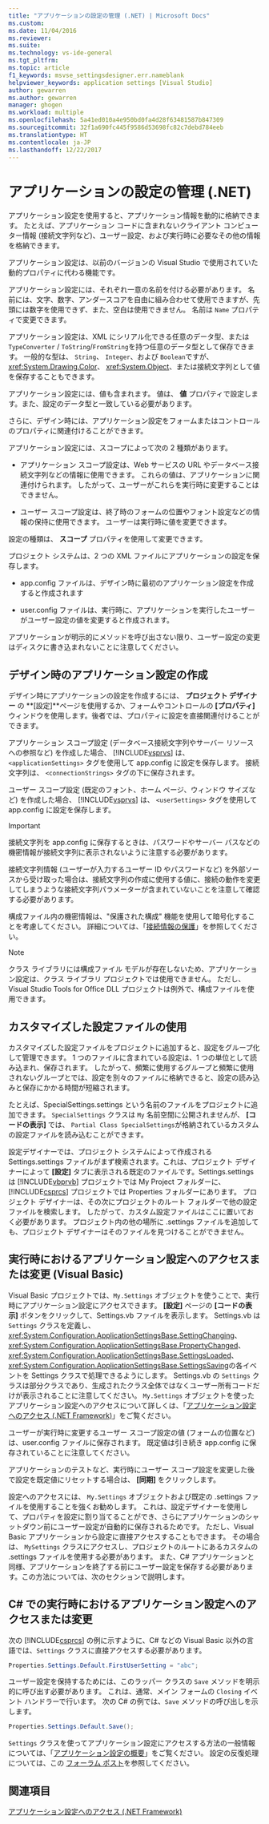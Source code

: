 ```yaml
---
title: "アプリケーションの設定の管理 (.NET) | Microsoft Docs"
ms.custom: 
ms.date: 11/04/2016
ms.reviewer: 
ms.suite: 
ms.technology: vs-ide-general
ms.tgt_pltfrm: 
ms.topic: article
f1_keywords: msvse_settingsdesigner.err.nameblank
helpviewer_keywords: application settings [Visual Studio]
author: gewarren
ms.author: gewarren
manager: ghogen
ms.workload: multiple
ms.openlocfilehash: 5a41ed010a4e950bd0fa4d28f63481587b847309
ms.sourcegitcommit: 32f1a690fc445f9586d53698fc82c7debd784eeb
ms.translationtype: HT
ms.contentlocale: ja-JP
ms.lasthandoff: 12/22/2017
---
```

# <a name="managing-application-settings-net"></a>アプリケーションの設定の管理 (.NET)

アプリケーション設定を使用すると、アプリケーション情報を動的に格納できます。 たとえば、アプリケーション コードに含まれないクライアント コンピューター情報 (接続文字列など)、ユーザー設定、および実行時に必要なその他の情報を格納できます。

アプリケーション設定は、以前のバージョンの Visual Studio で使用されていた動的プロパティに代わる機能です。

アプリケーション設定には、それぞれ一意の名前を付ける必要があります。 名前には、文字、数字、アンダースコアを自由に組み合わせて使用できますが、先頭には数字を使用できず、また、空白は使用できません。 名前は `Name` プロパティで変更できます。

アプリケーション設定は、XML にシリアル化できる任意のデータ型、または `TypeConverter` / `ToString`/`FromString`を持つ任意のデータ型として保存できます。 一般的な型は、 `String`、 `Integer`、および `Boolean`ですが、 <xref:System.Drawing.Color>、 <xref:System.Object>、または接続文字列として値を保存することもできます。

アプリケーション設定には、値も含まれます。 値は、 **値** プロパティで設定します。また、設定のデータ型と一致している必要があります。

さらに、デザイン時には、アプリケーション設定をフォームまたはコントロールのプロパティに関連付けることができます。

アプリケーション設定には、スコープによって次の 2 種類があります。

- アプリケーション スコープ設定は、Web サービスの URL やデータベース接続文字列などの情報に使用できます。 これらの値は、アプリケーションに関連付けられます。 したがって、ユーザーがこれらを実行時に変更することはできません。

- ユーザー スコープ設定は、終了時のフォームの位置やフォント設定などの情報の保持に使用できます。 ユーザーは実行時に値を変更できます。

設定の種類は、 **スコープ** プロパティを使用して変更できます。

プロジェクト システムは、2 つの XML ファイルにアプリケーションの設定を保存します。

- app.config ファイルは、デザイン時に最初のアプリケーション設定を作成すると作成されます

- user.config ファイルは、実行時に、アプリケーションを実行したユーザーがユーザー設定の値を変更すると作成されます。

アプリケーションが明示的にメソッドを呼び出さない限り、ユーザー設定の変更はディスクに書き込まれないことに注意してください。

## <a name="creating-application-settings-at-design-time"></a>デザイン時のアプリケーション設定の作成

デザイン時にアプリケーションの設定を作成するには、 **プロジェクト デザイナー** の **[設定]**ページを使用するか、フォームやコントロールの **[プロパティ]** ウィンドウを使用します。後者では、プロパティに設定を直接関連付けることができます。

アプリケーション スコープ設定 (データベース接続文字列やサーバー リソースへの参照など) を作成した場合、 [!INCLUDE[vsprvs](../code-quality/includes/vsprvs_md.md)] は、 `<applicationSettings>` タグを使用して app.config に設定を保存します。 接続文字列は、 `<connectionStrings>` タグの下に保存されます。

ユーザー スコープ設定 (既定のフォント、ホーム ページ、ウィンドウ サイズなど) を作成した場合、 [!INCLUDE[vsprvs](../code-quality/includes/vsprvs_md.md)] は、 `<userSettings>` タグを使用して app.config に設定を保存します。

> [!IMPORTANT]
> 接続文字列を app.config に保存するときは、パスワードやサーバー パスなどの機密情報が接続文字列に表示されないように注意する必要があります。
>
> 接続文字列情報 (ユーザーが入力するユーザー ID やパスワードなど) を外部ソースから受け取った場合は、接続文字列の作成に使用する値に、接続の動作を変更してしまうような接続文字列パラメーターが含まれていないことを注意して確認する必要があります。
>
> 構成ファイル内の機密情報は、"保護された構成" 機能を使用して暗号化することを考慮してください。 詳細については、「[接続情報の保護](/dotnet/framework/data/adonet/protecting-connection-information)」を参照してください。

> [!NOTE]
> クラス ライブラリには構成ファイル モデルが存在しないため、アプリケーション設定は、クラス ライブラリ プロジェクトでは使用できません。 ただし、Visual Studio Tools for Office DLL プロジェクトは例外で、構成ファイルを使用できます。

## <a name="using-customized-settings-files"></a>カスタマイズした設定ファイルの使用

カスタマイズした設定ファイルをプロジェクトに追加すると、設定をグループ化して管理できます。 1 つのファイルに含まれている設定は、1 つの単位として読み込まれ、保存されます。 したがって、頻繁に使用するグループと頻繁に使用されないグループとでは、設定を別々のファイルに格納できると、設定の読み込みと保存にかかる時間が短縮されます。

たとえば、SpecialSettings.settings という名前のファイルをプロジェクトに追加できます。 `SpecialSettings` クラスは `My` 名前空間に公開されませんが、 **[コードの表示]** では、 `Partial Class SpecialSettings`が格納されているカスタムの設定ファイルを読み込むことができます。

設定デザイナーでは、プロジェクト システムによって作成される Settings.settings ファイルがまず検索されます。これは、プロジェクト デザイナーによって **[設定]** タブに表示される既定のファイルです。Settings.settings は [!INCLUDE[vbprvb](../code-quality/includes/vbprvb_md.md)] プロジェクトでは My Project フォルダーに、 [!INCLUDE[csprcs](../data-tools/includes/csprcs_md.md)] プロジェクトでは Properties フォルダーにあります。 プロジェクト デザイナーは、その次にプロジェクトのルート フォルダーで他の設定ファイルを検索します。 したがって、カスタム設定ファイルはここに置いておく必要があります。 プロジェクト内の他の場所に .settings ファイルを追加しても、プロジェクト デザイナーはそのファイルを見つけることができません。

## <a name="accessing-or-changing-application-settings-at-run-time-in-visual-basic"></a>実行時におけるアプリケーション設定へのアクセスまたは変更 (Visual Basic)

Visual Basic プロジェクトでは、`My.Settings` オブジェクトを使うことで、実行時にアプリケーション設定にアクセスできます。 **[設定]** ページの **[コードの表示]** ボタンをクリックして、Settings.vb ファイルを表示します。 Settings.vb は `Settings` クラスを定義し、 <xref:System.Configuration.ApplicationSettingsBase.SettingChanging>、 <xref:System.Configuration.ApplicationSettingsBase.PropertyChanged>、 <xref:System.Configuration.ApplicationSettingsBase.SettingsLoaded>、 <xref:System.Configuration.ApplicationSettingsBase.SettingsSaving>の各イベントを Settings クラスで処理できるようにします。 Settings.vb の `Settings` クラスは部分クラスであり、生成されたクラス全体ではなくユーザー所有コードだけが表示されることに注意してください。 `My.Settings` オブジェクトを使ったアプリケーション設定へのアクセスについて詳しくは、「[アプリケーション設定へのアクセス (.NET Framework)](/dotnet/visual-basic/developing-apps/programming/app-settings/accessing-application-settings)」をご覧ください。

ユーザーが実行時に変更するユーザー スコープ設定の値 (フォームの位置など) は、user.config ファイルに保存されます。 既定値は引き続き app.config に保存されていることに注意してください。

アプリケーションのテストなど、実行時にユーザー スコープ設定を変更した後で設定を既定値にリセットする場合は、 **[同期]** をクリックします。

設定へのアクセスには、 `My.Settings` オブジェクトおよび既定の .settings ファイルを使用することを強くお勧めします。 これは、設定デザイナーを使用して、プロパティを設定に割り当てることができ、さらにアプリケーションのシャットダウン前にユーザー設定が自動的に保存されるためです。 ただし、Visual Basic アプリケーションから設定に直接アクセスすることもできます。 その場合は、 `MySettings` クラスにアクセスし、プロジェクトのルートにあるカスタムの .settings ファイルを使用する必要があります。 また、C# アプリケーションと同様、アプリケーションを終了する前にユーザー設定を保存する必要があります。この方法については、次のセクションで説明します。

## <a name="accessing-or-changing-application-settings-at-run-time-in-c"></a>C# での実行時におけるアプリケーション設定へのアクセスまたは変更 #

次の [!INCLUDE[csprcs](../data-tools/includes/csprcs_md.md)] の例に示すように、C# などの Visual Basic 以外の言語では、`Settings` クラスに直接アクセスする必要があります。

```csharp
Properties.Settings.Default.FirstUserSetting = "abc";
```

ユーザー設定を保持するためには、このラッパー クラスの `Save` メソッドを明示的に呼び出す必要があります。 これは、通常、メイン フォームの `Closing` イベント ハンドラーで行います。 次の C# の例では、`Save` メソッドの呼び出しを示します。

```csharp
Properties.Settings.Default.Save();
```

`Settings` クラスを使ってアプリケーション設定にアクセスする方法の一般情報については、「[アプリケーション設定の概要](/dotnet/framework/winforms/advanced/application-settings-overview)」をご覧ください。 設定の反復処理については、この [フォーラム ポスト](http://social.msdn.microsoft.com/Forums/vstudio/40fbb470-f1e8-4a02-a4a0-9f62b54d0fc4/is-this-possible-propertiessettingsdefault?forum=csharpgeneral)を参照してください。

## <a name="see-also"></a>関連項目

[アプリケーション設定へのアクセス (.NET Framework)](/dotnet/visual-basic/developing-apps/programming/app-settings/accessing-application-settings)